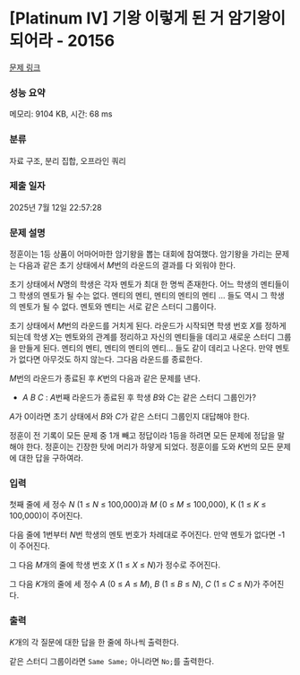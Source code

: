 # [Platinum IV] 기왕 이렇게 된 거 암기왕이 되어라 - 20156 

[문제 링크](https://www.acmicpc.net/problem/20156) 

### 성능 요약

메모리: 9104 KB, 시간: 68 ms

### 분류

자료 구조, 분리 집합, 오프라인 쿼리

### 제출 일자

2025년 7월 12일 22:57:28

### 문제 설명

<p>정훈이는 1등 상품이 어마어마한 암기왕을 뽑는 대회에 참여했다. 암기왕을 가리는 문제는 다음과 같은 초기 상태에서 <em>M</em>번의 라운드의 결과를 다 외워야 한다.</p>

<p>초기 상태에서 <em>N</em>명의 학생은 각자 멘토가 최대 한 명씩 존재한다. 어느 학생의 멘티들이 그 학생의 멘토가 될 수는 없다. 멘티의 멘티, 멘티의 멘티의 멘티 … 들도 역시 그 학생의 멘토가 될 수 없다. 멘토와 멘티는 서로 같은 스터디 그룹이다.</p>

<p>초기 상태에서 <em>M</em>번의 라운드를 거치게 된다. 라운드가 시작되면 학생 번호 <em>X</em>를 정하게 되는데 학생 <em>X</em>는 멘토와의 관계를 정리하고 자신의 멘티들을 데리고 새로운 스터디 그룹을 만들게 된다. 멘티의 멘티, 멘티의 멘티의 멘티… 들도 같이 데리고 나온다. 만약 멘토가 없다면 아무것도 하지 않는다. 그다음 라운드를 종료한다.</p>

<p><em>M</em>번의 라운드가 종료된 후 <em>K</em>번의 다음과 같은 문제를 낸다.</p>

<ul>
	<li><em>A B C</em> : <em>A</em>번째 라운드가 종료된 후 학생 <em>B</em>와 <em>C</em>는 같은 스터디 그룹인가?</li>
</ul>

<p><em>A</em>가 0이라면 초기 상태에서 <em>B</em>와 <em>C</em>가 같은 스터디 그룹인지 대답해야 한다.</p>

<p>정훈이 전 기록이 모든 문제 중 1개 빼고 정답이라 1등을 하려면 모든 문제에 정답을 말해야 한다. 정훈이는 긴장한 탓에 머리가 하얗게 되었다. 정훈이를 도와 <em>K</em>번의 모든 문제에 대한 답을 구하여라.</p>

### 입력 

 <p>첫째 줄에 세 정수 <em>N</em> (1 ≤ <em>N</em> ≤ 100,000)과 <em>M</em> (0 ≤ <em>M</em> ≤ 100,000), K (1 ≤ <em>K</em> ≤ 100,000)이 주어진다.</p>

<p>다음 줄에 1번부터 <em>N</em>번 학생의 멘토 번호가 차례대로 주어진다. 만약 멘토가 없다면 -1이 주어진다.</p>

<p>그 다음 <em>M</em>개의 줄에 학생 번호 <em>X</em> (1 ≤ <em>X</em> ≤ <em>N</em>)가 정수로 주어진다.</p>

<p>그 다음 <em>K</em>개의 줄에 세 정수 <em>A</em> (0 ≤ <em>A</em> ≤ <em>M</em>), <em>B</em> (1 ≤ <em>B</em> ≤ <em>N</em>), <em>C</em> (1 ≤ <em>C</em> ≤ <em>N</em>)가 주어진다.</p>

### 출력 

 <p><em>K</em>개의 각 질문에 대한 답을 한 줄에 하나씩 출력한다.</p>

<p>같은 스터디 그룹이라면 <code>Same Same;</code> 아니라면 <code>No;</code>를 출력한다.</p>

